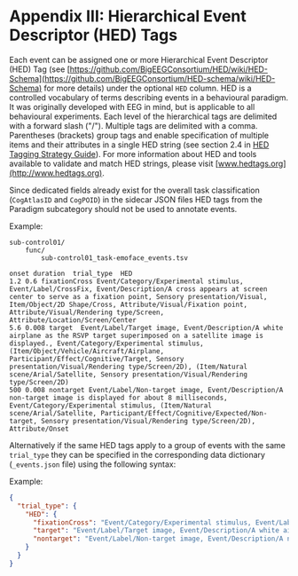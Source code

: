 # Appendix III: Hierarchical Event Descriptor (HED) Tags

Each event can be assigned one or more Hierarchical Event Descriptor (HED) Tag
(see
[https://github.com/BigEEGConsortium/HED/wiki/HED-Schema](https://github.com/BigEEGConsortium/HED-schema/wiki/HED-Schema)
for more details) under the optional `HED` column. HED is a controlled
vocabulary of terms describing events in a behavioural paradigm. It was
originally developed with EEG in mind, but is applicable to all behavioural
experiments. Each level of the hierarchical tags are delimited with a forward
slash ("/"). Multiple tags are delimited with a comma. Parentheses (brackets)
group tags and enable specification of multiple items and their attributes in a
single HED string (see section 2.4 in
[HED Tagging Strategy Guide](http://www.hedtags.org/downloads/HED%20Tagging%20Strategy%20Guide.pdf)). For
more information about HED and tools available to validate and match HED
strings, please visit [www.hedtags.org](http://www.hedtags.org).

Since dedicated fields already exist for the overall task classification
(`CogAtlasID` and `CogPOID`) in the sidecar JSON files HED tags from the
Paradigm subcategory should not be used to annotate events.

Example:

```Text
sub-control01/
    func/
        sub-control01_task-emoface_events.tsv
```

```Text
onset duration  trial_type  HED
1.2 0.6 fixationCross Event/Category/Experimental stimulus, Event/Label/CrossFix, Event/Description/A cross appears at screen center to serve as a fixation point, Sensory presentation/Visual, Item/Object/2D Shape/Cross, Attribute/Visual/Fixation point, Attribute/Visual/Rendering type/Screen, Attribute/Location/Screen/Center
5.6 0.008 target  Event/Label/Target image, Event/Description/A white airplane as the RSVP target superimposed on a satellite image is displayed., Event/Category/Experimental stimulus, (Item/Object/Vehicle/Aircraft/Airplane, Participant/Effect/Cognitive/Target, Sensory presentation/Visual/Rendering type/Screen/2D), (Item/Natural scene/Arial/Satellite, Sensory presentation/Visual/Rendering type/Screen/2D)
500 0.008 nontarget Event/Label/Non-target image, Event/Description/A non-target image is displayed for about 8 milliseconds, Event/Category/Experimental stimulus, (Item/Natural scene/Arial/Satellite, Participant/Effect/Cognitive/Expected/Non-target, Sensory presentation/Visual/Rendering type/Screen/2D), Attribute/Onset
```

Alternatively if the same HED tags apply to a group of events with the same
`trial_type` they can be specified in the corresponding data dictionary
(`_events.json` file) using the following syntax:

Example:

```JSON
{
  "trial_type": {
    "HED": {
      "fixationCross": "Event/Category/Experimental stimulus, Event/Label/CrossFix, Event/Description/A cross appears at screen center to serve as a fixation point, Sensory presentation/Visual, Item/Object/2D Shape/Cross, Attribute/Visual/Fixation point, Attribute/Visual/Rendering type/Screen, Attribute/Location/Screen/Center",
      "target": "Event/Label/Target image, Event/Description/A white airplane as the RSVP target superimposed on a satellite image is displayed., Event/Category/Experimental stimulus, (Item/Object/Vehicle/Aircraft/Airplane, Participant/Effect/Cognitive/Target, Sensory presentation/Visual/Rendering type/Screen/2D), (Item/Natural scene/Arial/Satellite, Sensory presentation/Visual/Rendering type/Screen/2D)",
      "nontarget": "Event/Label/Non-target image, Event/Description/A non-target image is displayed for about 8 milliseconds, Event/Category/Experimental stimulus, (Item/Natural scene/Arial/Satellite, Participant/Effect/Cognitive/Expected/Non-target, Sensory presentation/Visual/Rendering type/Screen/2D), Attribute/Onset"
    }
  }
}
```
